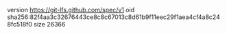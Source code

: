 version https://git-lfs.github.com/spec/v1
oid sha256:82f4aa3c32676443ce8c8c67013c8d61b9f11eec29f1aea4cf4a8c248fc518f0
size 26366
